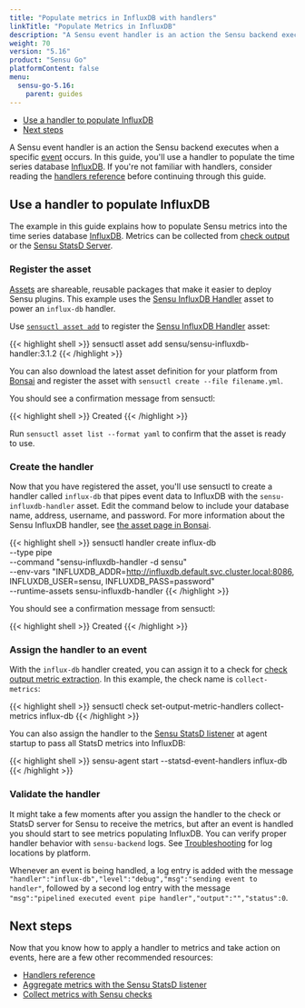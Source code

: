 ```yaml
---
title: "Populate metrics in InfluxDB with handlers"
linkTitle: "Populate Metrics in InfluxDB"
description: "A Sensu event handler is an action the Sensu backend executes when a specific event occurs. This guide helps you use an event handler to populate Sensu metrics into the time series database InfluxDB."
weight: 70
version: "5.16"
product: "Sensu Go"
platformContent: false
menu:
  sensu-go-5.16:
    parent: guides
---
```


- [Use a handler to populate InfluxDB](#use-a-handler-to-populate-influxdb)
- [Next steps](#next-steps)

A Sensu event handler is an action the Sensu backend executes when a specific [event][1] occurs.
In this guide, you'll use a handler to populate the time series database [InfluxDB][2].
If you're not familiar with handlers, consider reading the [handlers reference][9] before continuing through this guide.

## Use a handler to populate InfluxDB

The example in this guide explains how to populate Sensu metrics into the time series database [InfluxDB][2].
Metrics can be collected from [check output][10] or the [Sensu StatsD Server][3].

### Register the asset

[Assets][12] are shareable, reusable packages that make it easier to deploy Sensu plugins.
This example uses the [Sensu InfluxDB Handler][13] asset to power an `influx-db` handler.

Use [`sensuctl asset add`][5] to register the [Sensu InfluxDB Handler][13] asset:

{{< highlight shell >}}
sensuctl asset add sensu/sensu-influxdb-handler:3.1.2
{{< /highlight >}}

You can also download the latest asset definition for your platform from [Bonsai][13] and register the asset with `sensuctl create --file filename.yml`.

You should see a confirmation message from sensuctl:

{{< highlight shell >}}
Created
{{< /highlight >}}

Run `sensuctl asset list --format yaml` to confirm that the asset is ready to use.

### Create the handler

Now that you have registered the asset, you'll use sensuctl to create a handler called `influx-db` that pipes event data to InfluxDB with the `sensu-influxdb-handler` asset.
Edit the command below to include your database name, address, username, and password.
For more information about the Sensu InfluxDB handler, see [the asset page in Bonsai][13].

{{< highlight shell >}}
sensuctl handler create influx-db \
--type pipe \
--command "sensu-influxdb-handler -d sensu" \
--env-vars "INFLUXDB_ADDR=http://influxdb.default.svc.cluster.local:8086, INFLUXDB_USER=sensu, INFLUXDB_PASS=password" \
--runtime-assets sensu-influxdb-handler
{{< /highlight >}}

You should see a confirmation message from sensuctl:

{{< highlight shell >}}
Created
{{< /highlight >}}

### Assign the handler to an event

With the `influx-db` handler created, you can assign it to a check for [check output metric extraction][10]. 
In this example, the check name is `collect-metrics`:

{{< highlight shell >}}
sensuctl check set-output-metric-handlers collect-metrics influx-db
{{< /highlight >}}

You can also assign the handler to the [Sensu StatsD listener][3] at agent startup to pass all StatsD metrics into InfluxDB:

{{< highlight shell >}}
sensu-agent start --statsd-event-handlers influx-db
{{< /highlight >}}

### Validate the handler

It might take a few moments after you assign the handler to the check or StatsD server for Sensu to receive the metrics, but after an event is handled you should start to see metrics populating InfluxDB.
You can verify proper handler behavior with `sensu-backend` logs.
See [Troubleshooting][8] for log locations by platform.

Whenever an event is being handled, a log entry is added with the message `"handler":"influx-db","level":"debug","msg":"sending event to handler"`,
followed by a second log entry with the message `"msg":"pipelined executed event pipe
handler","output":"","status":0`.

## Next steps

Now that you know how to apply a handler to metrics and take action on events, here are a few other recommended resources:

* [Handlers reference][9]
* [Aggregate metrics with the Sensu StatsD listener][3]
* [Collect metrics with Sensu checks][10]

[1]: ../../reference/events/
[2]: https://github.com/influxdata/influxdb
[3]: ../aggregate-metrics-statsd/
[4]: https://github.com/sensu/sensu-influxdb-handler#installation
[5]: ../../sensuctl/reference/#install-asset-definitions
[8]: ../troubleshooting/
[9]: ../../reference/handlers/
[10]: ../extract-metrics-with-checks/
[11]: https://github.com/sensu/sensu-influxdb-handler/releases
[12]: ../../reference/assets/
[13]: https://bonsai.sensu.io/assets/sensu/sensu-influxdb-handler
